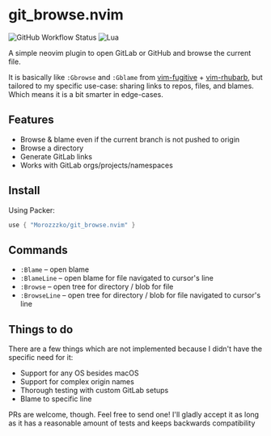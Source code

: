 # git_browse.nvim

![GitHub Workflow Status](https://img.shields.io/github/actions/workflow/status/Morozzzko/git_browse.nvim/default.yml?style=for-the-badge)
![Lua](https://img.shields.io/badge/Made%20with%20Lua-blueviolet.svg?style=for-the-badge&logo=lua)

A simple neovim plugin to open GitLab or GitHub and browse the current file.

It is basically like `:Gbrowse` and `:Gblame` from [vim-fugitive](https://github.com/tpope/vim-fugitive) + [vim-rhubarb](https://github.com/tpope/vim-rhubarb), but tailored to my specific use-case: sharing links to repos, files, and blames. Which means it is a bit smarter in edge-cases.

## Features

* Browse & blame even if the current branch is not pushed to origin
* Browse a directory 
* Generate GitLab links 
* Works with GitLab orgs/projects/namespaces

## Install 

Using Packer:

```lua
use { "Morozzzko/git_browse.nvim" }
```

## Commands

* `:Blame` – open blame
* `:BlameLine` – open blame for file navigated to cursor's line
* `:Browse` – open tree for directory / blob for file
* `:BrowseLine` – open tree for directory / blob for file navigated to cursor's line


## Things to do 

There are a few things which are not implemented because I didn't have the specific need for it:

* Support for any OS besides macOS
* Support for complex origin names
* Thorough testing with custom GitLab setups
* Blame to specific line

PRs are welcome, though. Feel free to send one! I'll gladly accept it as long as it has a reasonable amount of tests and keeps backwards compatibility
